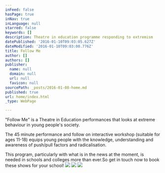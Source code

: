 ```yaml
---
inFeed: false
hasPage: true
inNav: true
inLanguage: null
starred: false
keywords: []
description: Theatre in education programme responding to extremism
datePublished: '2016-01-10T09:03:05.627Z'
dateModified: '2016-01-10T09:03:00.776Z'
title: Follow Me
author: []
authors: []
publisher:
  name: null
  domain: null
  url: null
  favicon: null
sourcePath: _posts/2016-01-08-home.md
published: true
url: home/index.html
_type: WebPage

---
```

"Follow Me" is a Theatre in Education performances that looks at extreme behaviour in young people's society. 

The 45 minute performance and follow on interactive workshop (suitable for ages 11-18) equips young people with the knowledge, understanding and awareness of push/pull factors and radicalisation. 

This program, particularly with what is in the news at the moment, is needed in schools and colleges more than ever.So get in touch now to book these shows for your school! ![](https://the-grid-user-content.s3-us-west-2.amazonaws.com/893f141f-57cd-474b-8b4c-bd65c11895a2.JPG)
![](https://the-grid-user-content.s3-us-west-2.amazonaws.com/b85cde82-6964-4b77-bc08-d4e980867122.JPG)
![](https://the-grid-user-content.s3-us-west-2.amazonaws.com/8562ded6-4a0f-4f8f-9d32-f623dd41b442.JPG)